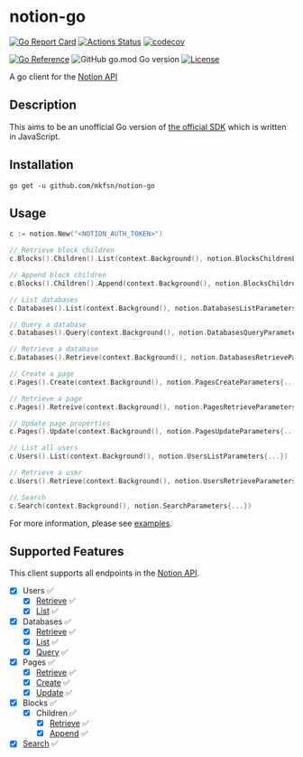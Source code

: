 # notion-go

[![Go Report Card](https://goreportcard.com/badge/github.com/mkfsn/notion-go)](https://goreportcard.com/report/github.com/mkfsn/notion-go)
[![Actions Status](https://github.com/mkfsn/notion-go/actions/workflows/develop.yaml/badge.svg)](https://github.com/mkfsn/notion-go/actions)
[![codecov](https://codecov.io/gh/mkfsn/notion-go/branch/develop/graph/badge.svg?token=NA64P6EPQ0)](https://codecov.io/gh/mkfsn/notion-go)

[![Go Reference](https://pkg.go.dev/badge/github.com/mkfsn/notion-go.svg)](https://pkg.go.dev/github.com/mkfsn/notion-go)
![GitHub go.mod Go version](https://img.shields.io/github/go-mod/go-version/mkfsn/notion-go)
[![License](https://img.shields.io/github/license/mkfsn/notion-go.svg)](./LICENSE.md)

A go client for the [Notion API](https://developers.notion.com/)

## Description

This aims to be an unofficial Go version of [the official SDK](https://github.com/makenotion/notion-sdk-js)
which is written in JavaScript.

## Installation

```
go get -u github.com/mkfsn/notion-go
```

## Usage

```go
c := notion.New("<NOTION_AUTH_TOKEN>")

// Retrieve block children
c.Blocks().Children().List(context.Background(), notion.BlocksChildrenListParameters{...})

// Append block children
c.Blocks().Children().Append(context.Background(), notion.BlocksChildrenAppendParameters{...})

// List databases
c.Databases().List(context.Background(), notion.DatabasesListParameters{...})

// Query a database
c.Databases().Query(context.Background(), notion.DatabasesQueryParameters{...})

// Retrieve a database
c.Databases().Retrieve(context.Background(), notion.DatabasesRetrieveParameters{...})

// Create a page
c.Pages().Create(context.Background(), notion.PagesCreateParameters{...})

// Retrieve a page
c.Pages().Retreive(context.Background(), notion.PagesRetrieveParameters{...})

// Update page properties
c.Pages().Update(context.Background(), notion.PagesUpdateParameters{...})

// List all users
c.Users().List(context.Background(), notion.UsersListParameters{...})

// Retrieve a user
c.Users().Retrieve(context.Background(), notion.UsersRetrieveParameters{...})

// Search
c.Search(context.Background(), notion.SearchParameters{...})
```

For more information, please see [examples](./examples).

## Supported Features

This client supports all endpoints in the [Notion API](https://developers.notion.com/reference/intro).

- [x] Users ✅
   * [x] [Retrieve](https://developers.notion.com/reference/get-user) ✅
   * [x] [List](https://developers.notion.com/reference/get-users) ✅
- [x] Databases ✅
  * [x] [Retrieve](https://developers.notion.com/reference/get-database) ✅
  * [x] [List](https://developers.notion.com/reference/get-databases) ✅
  * [x] [Query](https://developers.notion.com/reference/post-database-query) ✅
- [x] Pages ✅
  * [x] [Retrieve](https://developers.notion.com/reference/get-page) ✅
  * [x] [Create](https://developers.notion.com/reference/post-page) ✅️
  * [x] [Update](https://developers.notion.com/reference/patch-page) ✅️
- [x] Blocks ✅️
  * [x] Children ✅
    - [x] [Retrieve](https://developers.notion.com/reference/get-block-children) ✅
    - [x] [Append](https://developers.notion.com/reference/patch-block-children) ✅
- [x] [Search](https://developers.notion.com/reference/post-search) ✅
